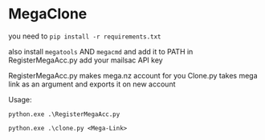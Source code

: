 # MegaClone
you need to 
`pip install -r requirements.txt`

also install `megatools` AND `megacmd` and add it to PATH
in RegisterMegaAcc.py add your mailsac API key

RegisterMegaAcc.py makes mega.nz account for you
Clone.py takes mega link as an argument and exports it on new account

Usage:

`python.exe .\RegisterMegaAcc.py`

`python.exe .\clone.py <Mega-Link>`
